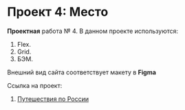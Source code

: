 # Проект 4: Место

**Проектная** работа № 4. В данном проекте используются:
1. Flex.
2. Grid.
3. БЭМ.

Внешний вид сайта соответствует макету в **Figma**

Ссылка на проект:
1. [Путешествия по России](https://andreydubrovin.github.io/mesto/)
